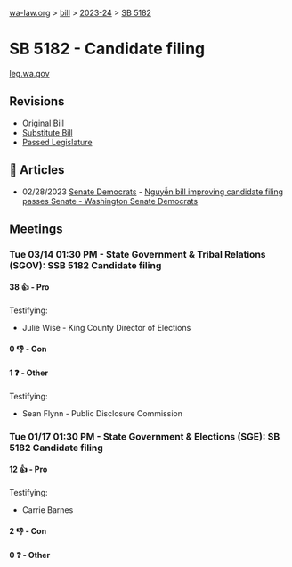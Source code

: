 [wa-law.org](/) > [bill](/bill/) > [2023-24](/bill/2023-24/) > [SB 5182](/bill/2023-24/sb/5182/)

# SB 5182 - Candidate filing
[leg.wa.gov](https://app.leg.wa.gov/billsummary?BillNumber=5182&Year=2023&Initiative=false)

## Revisions
* [Original Bill](1/)
* [Substitute Bill](S/)
* [Passed Legislature](S.PL/)

## 📰 Articles
* 02/28/2023 [Senate Democrats](/org/senate_democrats/) - [Nguyễn bill improving candidate filing passes Senate - Washington Senate Democrats](https://senatedemocrats.wa.gov/blog/2023/02/28/nguyen-bill-improving-candidate-filing-passes-senate/#:~:text=Senate%20Bill%205182)

## Meetings
### Tue 03/14 01:30 PM - State Government & Tribal Relations (SGOV): SSB 5182 Candidate filing
#### 38 👍 - Pro
Testifying:
* Julie Wise - King County Director of Elections

#### 0 👎 - Con

#### 1 ❓ - Other
Testifying:
* Sean Flynn - Public Disclosure Commission

### Tue 01/17 01:30 PM - State Government & Elections (SGE): SB 5182 Candidate filing
#### 12 👍 - Pro
Testifying:
* Carrie Barnes

#### 2 👎 - Con

#### 0 ❓ - Other
